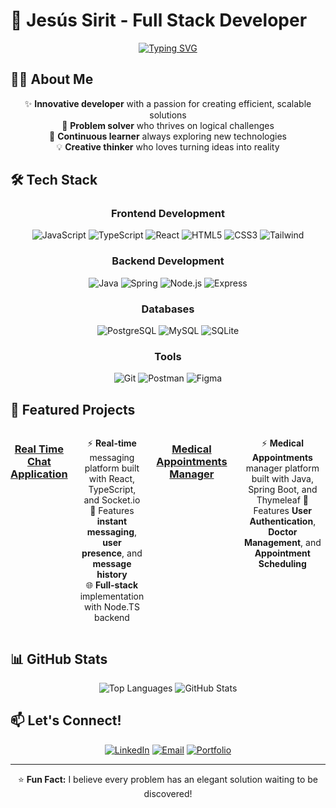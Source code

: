 # 🚀 Jesús Sirit - Full Stack Developer

<div align="center">

[![Typing SVG](https://readme-typing-svg.herokuapp.com?font=Fira+Code&pause=1000&color=52BBDA&center=true&width=435&lines=FullStack+Developer;Associate+Degree+in+Computer+Science;Love+to+learn+new+stuffs...+;Passionate+Coder)](https://git.io/typing-svg)

</div>

## 👨‍💻 About Me

<div align="center">

✨ **Innovative developer** with a passion for creating efficient, scalable solutions  
🧠 **Problem solver** who thrives on logical challenges  
🚀 **Continuous learner** always exploring new technologies  
💡 **Creative thinker** who loves turning ideas into reality  

</div>

## 🛠️ Tech Stack

<div align="center">

### **Frontend Development**
![JavaScript](https://img.shields.io/badge/-JavaScript-F7DF1E?style=flat-square&logo=javascript&logoColor=black)
![TypeScript](https://img.shields.io/badge/-TypeScript-0078E3?style=flat-square&logo=typescript&logoColor=white)
![React](https://img.shields.io/badge/-React-61DAFB?style=flat-square&logo=react&logoColor=black)
![HTML5](https://img.shields.io/badge/-HTML5-E34F26?style=flat-square&logo=html5&logoColor=white)
![CSS3](https://img.shields.io/badge/-CSS3-1572B6?style=flat-square&logo=css3&logoColor=white)
![Tailwind](https://img.shields.io/badge/-Tailwind_CSS-38B2AC?style=flat-square&logo=tailwind-css&logoColor=white)

### **Backend Development**
![Java](https://img.shields.io/badge/-Java-007396?style=flat-square&logo=java&logoColor=white)
![Spring](https://img.shields.io/badge/-Spring-6DB33F?style=flat-square&logo=spring&logoColor=white)
![Node.js](https://img.shields.io/badge/-Node.js-339933?style=flat-square&logo=node.js&logoColor=white)
![Express](https://img.shields.io/badge/-Express-000000?style=flat-square&logo=express&logoColor=white)

### **Databases**
![PostgreSQL](https://img.shields.io/badge/-PostgreSQL-336791?style=flat-square&logo=postgresql&logoColor=white)
![MySQL](https://img.shields.io/badge/-MySQL-4479A1?style=flat-square&logo=mysql&logoColor=white)
![SQLite](https://img.shields.io/badge/-SQLite-003B57?style=flat-square&logo=sqlite&logoColor=white)

### **Tools**
![Git](https://img.shields.io/badge/-Git-F05032?style=flat-square&logo=git&logoColor=white)
![Postman](https://img.shields.io/badge/-Postman-FF6C37?style=flat-square&logo=postman&logoColor=white)
![Figma](https://img.shields.io/badge/-Figma-F24E1E?style=flat-square&logo=figma&logoColor=white)

</div>

## 🚀 Featured Projects

<div align="center" style="display: flex; gap: 20px;">

### [Real Time Chat Application](https://github.com/Jesus24-Dev/real-time-chat-ReactTS-Socket.io)
⚡ **Real-time** messaging platform built with React, TypeScript, and Socket.io  
🔧 Features **instant messaging**, **user presence**, and **message history**  
🌐 **Full-stack** implementation with Node.TS backend  


### [Medical Appointments Manager](https://github.com/Jesus24-Dev/SpringBoot-Medical-Appointments-Manager)
⚡ **Medical Appointments** manager platform built with Java, Spring Boot, and Thymeleaf
🔧 Features **User Authentication**, **Doctor Management**, and **Appointment Scheduling**  

</div>

## 📊 GitHub Stats

<div align="center">

![Top Languages](https://github-readme-stats.vercel.app/api/top-langs/?username=Jesus24-Dev&layout=compact&theme=holi&hide_border=true)
![GitHub Stats](https://github-readme-stats.vercel.app/api?username=Jesus24-Dev&show_icons=true&theme=holi&hide_border=true)

</div>

## 📫 Let's Connect!

<div align="center">

[![LinkedIn](https://img.shields.io/badge/-LinkedIn-0077B5?style=for-the-badge&logo=linkedin&logoColor=white)](https://www.linkedin.com/in/jesús-sirit-b94037266/)
[![Email](https://img.shields.io/badge/-Email-D14836?style=for-the-badge&logo=gmail&logoColor=white)](mailto:siritjesus24@gmail.com)
[![Portfolio](https://img.shields.io/badge/-Portfolio-4285F4?style=for-the-badge&logo=google-chrome&logoColor=white)](https://jesus24dev.vercel.app)

</div>

---

<div align="center">

⭐ **Fun Fact:** I believe every problem has an elegant solution waiting to be discovered!  

</div>
